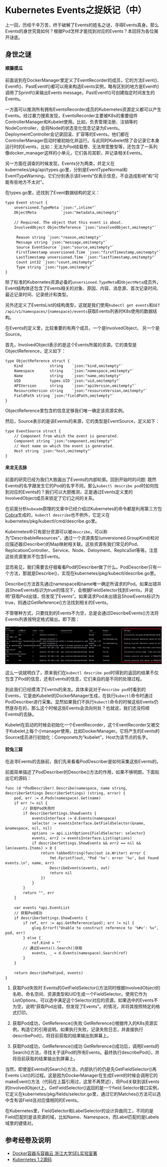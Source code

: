 Kubernetes Events之捉妖记（中）
==================

上一回，历经千辛万苦，终于破解了Events的姓名之谜，寻得Events真身。那么Events的身世究竟如何？根据Pod怎样才能找到对应的Events？本回将为各位揭开谜底。

身世之谜
----------------

#### 顺藤摸瓜

前面说到在DockerManager里定义了EventRecorder的成员，它的方法Event()、Eventf()、PastEventf()都可以用来构造Events实例，略有区别的地方是Eventf()调用了Sprintf()来输出Events message，PastEventf()可创建指定时间发生的Events。

一方面可以推测所有拥有EventsRecorder成员的Kubernetes资源定义都可以产生Events。经过暴力搜索发现，EventsRecorder主要被K8s的重要组件ControllerManager和Kubelet使用。比如，负责管理注册、注销等的NodeController，会将Node的状态变化信息记录为Events。DeploymentController会记录回滚、扩容等的Events。他们都在ControllerManager启动时被初始化并运行。与此同时Kubelet除了会记录它本身运行时的Events，比如：无法为Pod挂载卷、无法带宽整型等，还包含了一系列像docker_manager这样的小单元，它们各司其职，并记录相关Events。

另一方面在调查的时候发现，Events分为两类，并定义在kubernetes/pkg/api/types.go里，分别是EventTypeNormal和EventTypeWarning，它们分别表示该Events“仅表示信息，不会造成影响”和“可能有些地方不太对”。

在types.go里，还找到了Event数据结构的定义：

```golang
type Event struct {
    unversioned.TypeMeta `json:",inline"`
    ObjectMeta           `json:"metadata,omitempty"`

    // Required. The object that this event is about.
    InvolvedObject ObjectReference `json:"involvedObject,omitempty"`

     Reason string `json:"reason,omitempty"`
     Message string `json:"message,omitempty"`
     Source EventSource `json:"source,omitempty"`
     FirstTimestamp unversioned.Time `json:"firstTimestamp,omitempty"`
     LastTimestamp unversioned.Time `json:"lastTimestamp,omitempty"`
     Count int32 `json:"count,omitempty"`
     Type string `json:"type,omitempty"`
}
```

除了标准的Kubernetes资源必备的`unversioned.TypeMeta`和`ObjectMeta`成员外，Event结构体还包含了Events相关的对象、原因、内容、消息源、首次记录时间、最近记录时间、记录统计和类型。

另外还定义了EventsList的结构类型，这就是我们使用`kubectl get events`和`GET /api/v1/namespaces/{namespace}/events`获取Events列表时K8s使用的数据结构。

在Events的定义里，比较重要的有两个成员，一个是InvolvedObject， 另一个是Source。

首先，InvolvedObject表示的是这个Events所属的资源。它的类型是ObjectReference，定义如下：

```golang
type ObjectReference struct {
    Kind            string    `json:"kind,omitempty"`
    Namespace       string    `json:"namespace,omitempty"`
    Name            string    `json:"name,omitempty"`
    UID             types.UID `json:"uid,omitempty"`
    APIVersion      string    `json:"apiVersion,omitempty"`
    ResourceVersion string    `json:"resourceVersion,omitempty"`
    FieldPath string `json:"fieldPath,omitempty"`
}
```

ObjectReference里包含的信息足够我们唯一确定该资源实例。

然后，Source表示的是该Events的来源，它的类型是EventSource，定义如下：

```golang
type EventSource struct {
    // Component from which the event is generated.
    Component string `json:"component,omitempty"`
    // Host name on which the event is generated.
    Host string `json:"host,omitempty"`
}
```

#### 来龙无去脉

前面的研究已经为我们大致画出了Events的内部轮廓。回到开始时的问题: 既然Events的名字跟发生它的Pod的名字不同，那么`kubectl describe pod`时如何找到对应的Events的？我们可以大胆推测，正是通过Events定义里的InvolvedObject成员来锁定了它们之间的关系。

在前面分析`kubeadm`原理的文章中已经介绍过Kubernetes的命令都是利用第三方包[Cobra](github.com/spf13/cobra)生成的，`kubectl describe`也不例外，它定义在kubernetes/pkg/kubectl/cmd/describe.go里。

Kubernetes中只有部分资源可以被`describe`，可以称为“DescribableResources”，通过一个资源类型(unversioned.GroupKind)和对应描述器(Describer)的Map映射相关联。这些资源有我们常见的Pod、ReplicationController、Service、Node、Deloyment、ReplicaSet等等。注意这些资源里并不包含Events。

显而易见，我们需要去仔细看看Pod的Describer做了什么。PodDescriber只有一个方法，那就是Describe()，实现在kubernetes/pkg/kubectl/describe.go里。

Describe()方法首先通过namespace和name唯一确定所请求的Pod。如果出错并且ShowEvents标识为true的情况下，会根据FieldSelector找到Events，并说明“获取Pod出错，但发现了Events”。如果请求Pod未出错且ShowEvents标识为true，则通过GetReference()方法找到相关的Events。

不管哪种方式，只要找到的Events不为空，总是会通过DescribeEvents()方法将Events列表按特定格式输出。即下图：

![](https://github.com/maxwell92/TechTips/blob/master/MTalking/pics/kube-events.png)

这么一说就明白了，原来我们在`kubectl describe pod`时得到的返回的结果不仅包含了Pod的信息，还有Events的信息，它们来自的是不同的处理过程。

到此我们已经摸清了Events的来龙。具体来说对于`describe pod`时看到的Events，它是由Kubelet的DockerManager生成，在执行`kubectl`命令时通过PodDescriber进行采集。显然如果我们不执行`kubectl`命令的时候这些Events仍然是存在的，那么这个时候这些Events会流向何处？也就说，我们还没捋顺Events的去脉。

Kubelet在启动的时候会初始化一个EventRecorder，这个EventRecorder又被交于Kubelet上每个小manager使用，比如DockerManager。它将产生的Events的Source成员进行初始化：Componets为“kubelet”，Host为该节点的名字。


#### 狡兔三窟

在追寻Events的去脉前，我们先来看看PodDescriber是如何采集这些Events的。

前面简单描述了PodDescriber的Describe()方法的作用，如果不够明朗，下面贴出它的源码：

```golang
func (d *PodDescriber) Describe(namespace, name string, describerSettings DescriberSettings) (string, error) {
    pod, err := d.Pods(namespace).Get(name)
    if err != nil {
        // 获取Pod失败时
        if describerSettings.ShowEvents {
            eventsInterface := d.Events(namespace)
            selector := eventsInterface.GetFieldSelector(&name, &namespace, nil, nil)
            options := api.ListOptions{FieldSelector: selector}
            events, err2 := eventsInterface.List(options)
            if describerSettings.ShowEvents && err2 == nil && len(events.Items) > 0 {
                return tabbedString(func(out io.Writer) error {
                    fmt.Fprintf(out, "Pod '%v': error '%v', but found events.\n", name, err)
                    DescribeEvents(events, out)
                    return nil
                })
            }
        }
        return "", err
    }

    var events *api.EventList
    // 获取Pod成功
    if describerSettings.ShowEvents {
        if ref, err := api.GetReference(pod); err != nil {
            glog.Errorf("Unable to construct reference to '%#v': %v", pod, err)
        } else {
            ref.Kind = ""
        // 通过Events().Search()获取
            events, _ = d.Events(namespace).Search(ref)
        }
    }

    return describePod(pod, events)
}
```

1. 获取Pod失败时
   Events的GetFieldSelector()方法同时根据InvolvedObject的名称、命名空间、资源类型和UID生成一个FieldSelector。使用它作为ListOptions，可以选中满足这个Selector对应的资源。如果选中的Events不为空，说明“获取Pod出错，但发现了Events”。的情况，并将其按照特定的格式打印。

2. 获取Pod成功，GetReference()失败
  GetReference()根据传入的K8s资源实例，构造它的引用说明。如果执行失败，记录失败日志，并直接执行describePod()，将目前获取的结果输出到屏幕上。

3. 获取Pod成功，GetReference()成功
  GetReference()成功后，调用Events的Search()方法，寻找关于该Pod的所有Events。最终执行describePod()，并将目前获取的结果输出到屏幕上。

当然，即使是Events的Search()方法，内部执行的仍是先GetFieldSelector()再Events List()的过程。这是因为DockerManager在生成Event的时候会调用它的makeEvent()方法（代码在上篇引用过，这里不再赘述），将Pod关联到该Events的InvolvedObject上。GetFieldSelector()返回的是一个field.Selector接口实例，它定义在kubernetes/pkg/fields/selector.go里，通过它的Matches()方法可以选中含有该Field且对应值相同的Events。

在Kubernetes里，FieldSelector和LabelSelector的设计异曲同工，不同的是Field匹配的是该资源的域，比如Name、Namespace，而Label匹配的是Labels域里的键值对。


参考经卷及说明
------------
* [Docker容器与容器云 浙江大学SEL实验室著](https://item.jd.com/12052716.html)
* [Kubernetes 1.2源码](https://github.com/kubernetes/kubernetes)


